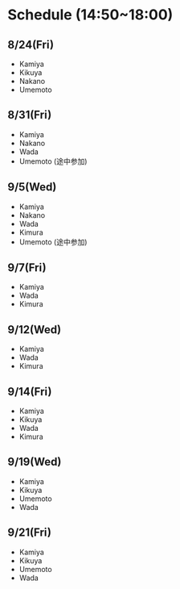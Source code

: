 # Schedule (14:50~18:00)

## 8/24(Fri)

- Kamiya
- Kikuya
- Nakano
- Umemoto

## 8/31(Fri)

- Kamiya
- Nakano
- Wada
- Umemoto (途中参加)

## 9/5(Wed)

- Kamiya
- Nakano
- Wada
- Kimura
- Umemoto (途中参加)

## 9/7(Fri)

- Kamiya
- Wada
- Kimura

## 9/12(Wed)

- Kamiya
- Wada
- Kimura

## 9/14(Fri)

- Kamiya
- Kikuya
- Wada
- Kimura

## 9/19(Wed)

- Kamiya
- Kikuya
- Umemoto
- Wada

## 9/21(Fri)

- Kamiya
- Kikuya
- Umemoto
- Wada
